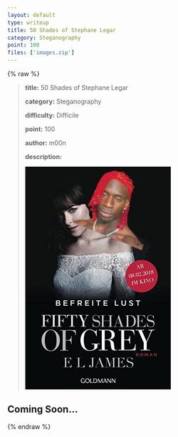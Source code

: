 ```yaml
---
layout: default
type: writeup
title: 50 Shades of Stephane Legar
category: Steganography
point: 100
files: ['images.zip']
---
```


{% raw %}
> **title:** 50 Shades of Stephane Legar
>
> **category:** Steganography
>
> **difficulty:** Difficile
>
> **point:** 100
>
> **author:** m00n
>
> **description:**
>
> ![Untitled.png](images/Untitled.png)
>
> 

## Coming Soon...

{% endraw %}
